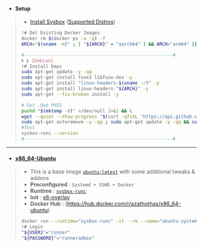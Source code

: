 - #### Setup
> - [Install Sysbox](https://github.com/nestybox/sysbox) ([Supported Distros](https://github.com/nestybox/sysbox/blob/master/docs/distro-compat.md#supported-linux-distros))
> ```bash
> !# Del Existing Docker Images
> docker rm $(docker ps -a -q) -f
> ARCH="$(uname -m)" ; [ "${ARCH}" = "aarch64" ] && ARCH="arm64" || [ "${ARCH}" = "x86_64" ] && ARCH="amd64"
>
> #-------------------------------------------------------#
> 🌀 ❯ [Debian]
> !# Install Deps
> sudo apt-get update -y -qq
> sudo apt-get install fuse3 libfuse-dev -y
> sudo apt-get install "linux-headers-$(uname -r)" -y
> sudo apt-get install linux-headers-"${ARCH}" -y
> sudo apt-get --fix-broken install -y
> 
> # Get .Deb PKGS
> pushd "$(mktemp -d)" >/dev/null 2>&1 && \
> wget --quiet --show-progress "$(curl -qfsSL 'https://api.github.com/repos/nestybox/sysbox/releases/latest' | jq -r '.body' | sed -n 's/.*(\(https:\/\/.*\.deb\)).*/\1/p' | grep -i "${ARCH}")" -O "./sysbox.deb" && sudo dpkg -i "./sysbox.deb" ; popd >/dev/null 2>&1
> sudo apt-get autoremove -y -qq ; sudo apt-get update -y -qq && sudo apt-get upgrade -y -qq
> #Test
> sysbox-runc --version
> #-------------------------------------------------------#
> ```
---
- #### [x86_64-Ubuntu](https://github.com/Azathothas/Dockerfiles/blob/main/x86_64-ubuntu.dockerfile)
> - This is a base image [`ubuntu:latest`](https://hub.docker.com/_/ubuntu) with some additional tweaks & addons
> - **Preconfigured** : `Systemd + SSHD + Docker`
> - **Runtime** : [`sysbox-runc`]((https://github.com/nestybox/sysbox))
> - **Init** : [s6-overlay](https://github.com/just-containers/s6-overlay)
> - **Docker Hub** : (https://hub.docker.com/r/azathothas/x86_64-ubuntu)
> ```bash
> docker run --runtime="sysbox-runc" -it --rm --name="ubuntu-systemd" "azathothas/ubuntu-systemd-base:latest"
> !# Login
> "${USER}"="runner"
> "${PASSWORD}"="runneradmin"
> ```
